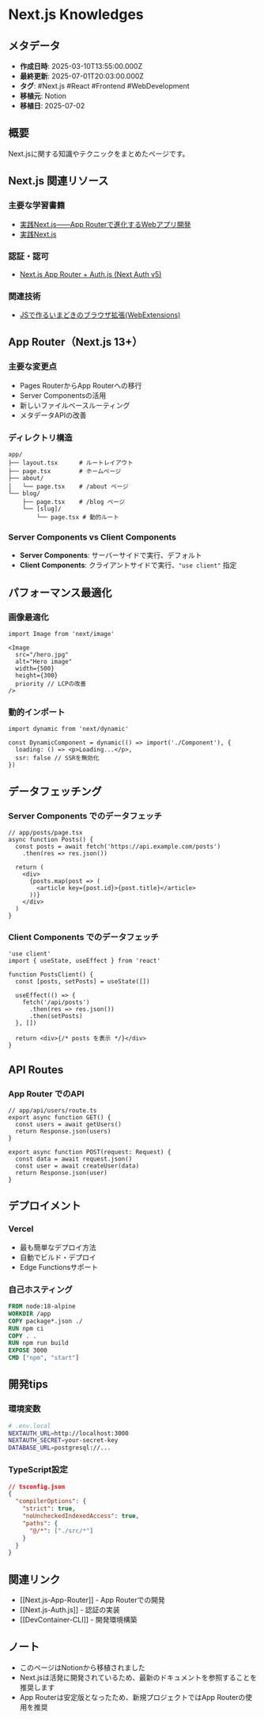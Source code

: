 # Next.js Knowledges

## メタデータ
- **作成日時**: 2025-03-10T13:55:00.000Z
- **最終更新**: 2025-07-01T20:03:00.000Z
- **タグ**: #Next.js #React #Frontend #WebDevelopment
- **移植元**: Notion
- **移植日**: 2025-07-02

## 概要

Next.jsに関する知識やテクニックをまとめたページです。

## Next.js 関連リソース

### 主要な学習書籍
- [実践Next.js——App Routerで進化するWebアプリ開発](./Next.js-App-Router.md)
- [実践Next.js](./Next.js-Practice.md)

### 認証・認可
- [Next.js App Router + Auth.js (Next Auth v5)](./Next.js-Auth.js.md)

### 関連技術
- [JSで作るいまどきのブラウザ拡張(WebExtensions)](https://techbookfest.org/product/kbzK73N5HjUjLPkZdaAAey)

## App Router（Next.js 13+）

### 主要な変更点
- Pages RouterからApp Routerへの移行
- Server Componentsの活用
- 新しいファイルベースルーティング
- メタデータAPIの改善

### ディレクトリ構造
```
app/
├── layout.tsx      # ルートレイアウト
├── page.tsx        # ホームページ
├── about/
│   └── page.tsx    # /about ページ
└── blog/
    ├── page.tsx    # /blog ページ
    └── [slug]/
        └── page.tsx # 動的ルート
```

### Server Components vs Client Components
- **Server Components**: サーバーサイドで実行、デフォルト
- **Client Components**: クライアントサイドで実行、`"use client"` 指定

## パフォーマンス最適化

### 画像最適化
```tsx
import Image from 'next/image'

<Image
  src="/hero.jpg"
  alt="Hero image"
  width={500}
  height={300}
  priority // LCPの改善
/>
```

### 動的インポート
```tsx
import dynamic from 'next/dynamic'

const DynamicComponent = dynamic(() => import('./Component'), {
  loading: () => <p>Loading...</p>,
  ssr: false // SSRを無効化
})
```

## データフェッチング

### Server Components でのデータフェッチ
```tsx
// app/posts/page.tsx
async function Posts() {
  const posts = await fetch('https://api.example.com/posts')
    .then(res => res.json())
  
  return (
    <div>
      {posts.map(post => (
        <article key={post.id}>{post.title}</article>
      ))}
    </div>
  )
}
```

### Client Components でのデータフェッチ
```tsx
'use client'
import { useState, useEffect } from 'react'

function PostsClient() {
  const [posts, setPosts] = useState([])
  
  useEffect(() => {
    fetch('/api/posts')
      .then(res => res.json())
      .then(setPosts)
  }, [])
  
  return <div>{/* posts を表示 */}</div>
}
```

## API Routes

### App Router でのAPI
```tsx
// app/api/users/route.ts
export async function GET() {
  const users = await getUsers()
  return Response.json(users)
}

export async function POST(request: Request) {
  const data = await request.json()
  const user = await createUser(data)
  return Response.json(user)
}
```

## デプロイメント

### Vercel
- 最も簡単なデプロイ方法
- 自動でビルド・デプロイ
- Edge Functionsサポート

### 自己ホスティング
```dockerfile
FROM node:18-alpine
WORKDIR /app
COPY package*.json ./
RUN npm ci
COPY . .
RUN npm run build
EXPOSE 3000
CMD ["npm", "start"]
```

## 開発tips

### 環境変数
```bash
# .env.local
NEXTAUTH_URL=http://localhost:3000
NEXTAUTH_SECRET=your-secret-key
DATABASE_URL=postgresql://...
```

### TypeScript設定
```json
// tsconfig.json
{
  "compilerOptions": {
    "strict": true,
    "noUncheckedIndexedAccess": true,
    "paths": {
      "@/*": ["./src/*"]
    }
  }
}
```

## 関連リンク
- [[Next.js-App-Router]] - App Routerでの開発
- [[Next.js-Auth.js]] - 認証の実装
- [[DevContainer-CLI]] - 開発環境構築

## ノート
- このページはNotionから移植されました
- Next.jsは活発に開発されているため、最新のドキュメントを参照することを推奨します
- App Routerは安定版となったため、新規プロジェクトではApp Routerの使用を推奨
